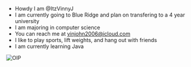 - Howdy I am @ItzVinnyJ
- I am currently going to Blue Ridge and plan on transfering to a 4 year university
- I am majoring in computer science
- You can reach me at vinjohn2006@icloud.com
- I like to play sports, lift weights, and hang out with friends
- I am currently learning Java

<!-- Added Personal Information -->
![OIP](https://github.com/user-attachments/assets/038de202-be91-4075-bafe-88cac0e69b76)
